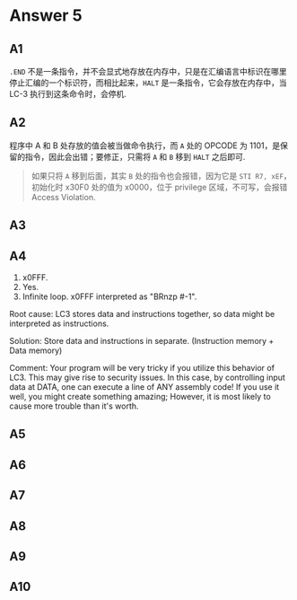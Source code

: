 # Answer 5

## A1

`.END` 不是一条指令，并不会显式地存放在内存中，只是在汇编语言中标识在哪里停止汇编的一个标识符，而相比起来，`HALT` 是一条指令，它会存放在内存中，当 LC-3 执行到这条命令时，会停机.

## A2

程序中 A 和 B 处存放的值会被当做命令执行，而 `A` 处的 OPCODE 为 1101，是保留的指令，因此会出错；要修正，只需将 `A` 和 `B` 移到 `HALT` 之后即可.

> 如果只将 `A` 移到后面，其实 `B` 处的指令也会报错，因为它是 `STI R7, xEF`，初始化时 x30F0 处的值为 x0000，位于 privilege 区域，不可写，会报错 Access Violation.

## A3

## A4

1. x0FFF.
2. Yes.
3. Infinite loop. x0FFF interpreted as "BRnzp #-1".

Root cause: LC3 stores data and instructions together, so data might be interpreted as instructions.

Solution: Store data and instructions in separate. (Instruction memory + Data memory)

Comment: Your program will be very tricky if you utilize this behavior of LC3. This may give rise to security issues. In this case, by controlling input data at DATA, one can execute a line of ANY assembly code! If you use it well, you might create something amazing; However, it is most likely to cause more trouble than it's worth.

## A5

## A6

## A7

## A8

## A9

## A10
